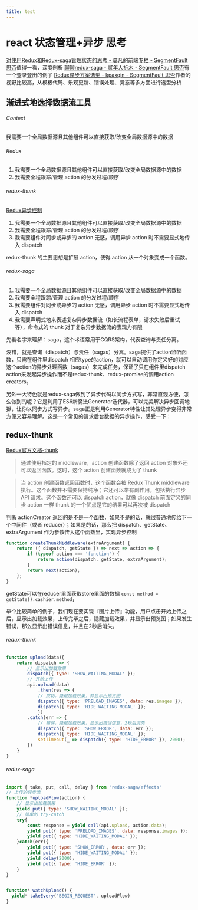 ```yaml
---
title: test
---
```


# react 状态管理+异步 思考


[对使用Redux和Redux-saga管理状态的思考 - 莫凡的前端专栏 - SegmentFault 思否](https://segmentfault.com/a/1190000011523186)值得一看，深度剖析
[聊聊redux-saga - 贰年人折木 - SegmentFault 思否](https://segmentfault.com/a/1190000011104199)有一个登录登出的例子
[Redux异步方案选型 - kpaxqin - SegmentFault 思否](https://segmentfault.com/a/1190000007248878)作者的视野比较高，从模板代码、乐观更新、错误处理、竞态等多方面进行选型分析


## 渐进式地选择数据流工具
###### Context
我需要一个全局数据源且其他组件可以直接获取/改变全局数据源中的数据

###### Redux
1. 我需要一个全局数据源且其他组件可以直接获取/改变全局数据源中的数据
2. 我需要全程跟踪/管理 action 的分发过程/顺序

###### redux-thunk
[Redux异步控制](bear://x-callback-url/open-note?id=19F38F31-215E-4803-8471-5AD3ABD7D0A2-321-0000635354743DFF)
1. 我需要一个全局数据源且其他组件可以直接获取/改变全局数据源中的数据
2. 我需要全程跟踪/管理 action 的分发过程/顺序
3. 我需要组件对同步或异步的 action 无感，调用异步 action 时不需要显式地传入 dispatch

redux-thunk 的主要思想是扩展 action，使得 action 从一个对象变成一个函数。

###### redux-saga
1. 我需要一个全局数据源且其他组件可以直接获取/改变全局数据源中的数据
2. 我需要全程跟踪/管理 action 的分发过程/顺序
3. 我需要组件对同步或异步的 action 无感，调用异步 action 时不需要显式地传入 dispatch
4. 我需要声明式地来表述复杂异步数据流（如长流程表单，请求失败后重试等），命令式的 thunk 对于复杂异步数据流的表现力有限


先看名字来理解：saga，这个术语常用于CQRS架构，代表查询与责任分离。

没错，就是查询（dispatch）与责任（sagas）分离。saga提供了action监听函数，只需在组件里dispatch 相应type的action，就可以自动调用你定义好的对应这个action的异步处理函数（sagas）来完成任务，保证了只在组件里dispatch action来发起异步操作而不是redux-thunk、redux-promise的调用action creators。

另外一大特色就是redux-saga做到了异步代码以同步方式写，非常直观方便，怎么做到的呢？它是利用了ES6新魔法Generator迭代器，可以完美解决异步回调地狱，让你以同步方式写异步。saga正是利用Generator特性让其处理异步变得非常方便又容易理解。这是一个常见的请求后台数据的异步操作，感受一下：


## redux-thunk
[Redux官方文档-thunk](http://cn.redux.js.org/docs/advanced/AsyncActions.html)

> 通过使用指定的 middleware，action 创建函数除了返回 action 对象外还可以返回函数。这时，这个 action 创建函数就成为了 thunk

> 当 action 创建函数返回函数时，这个函数会被 Redux Thunk middleware 执行。这个函数并不需要保持纯净；它还可以带有副作用，包括执行异步 API 请求。这个函数还可以 dispatch action，就像 dispatch 前面定义的同步 action 一样
> thunk 的一个优点是它的结果可以再次被 dispatch

判断 actionCreator 返回的是不是一个函数，如果不是的话，就很普通地传给下一个中间件（或者 reducer）；如果是的话，那么把 dispatch、getState、extraArgument 作为参数传入这个函数里，实现异步控制
```js
function createThunkMiddleware(extraArgument) {
    return ({ dispatch, getState }) => next => action => {
        if (typeof action === 'function') {
            return action(dispatch, getState, extraArgument);
        }
        return next(action);
    };
}
```

getState可以在reducer里面获取store里面的数据
`const method = getState().cashier.method;`



举个比较简单的例子，我们现在要实现『图片上传』功能，用户点击开始上传之后，显示出加载效果，上传完毕之后，隐藏加载效果，并显示出预览图；如果发生错误，那么显示出错误信息，并且在2秒后消失。
###### redux-thunk
```js
function upload(data){
    return dispatch => {
    	// 显示出加载效果
    	dispatch({ type: 'SHOW_WAITING_MODAL' });
    	// 开始上传
    	api.upload(data)
    	    .then(res => {
    		// 成功，隐藏加载效果，并显示出预览图
	    	dispatch({ type: 'PRELOAD_IMAGES', data: res.images });
	    	dispatch({ type: 'HIDE_WAITING_MODAL' });
	    	})
	    .catch(err => {
	    	// 错误，隐藏加载效果，显示出错误信息，2秒后消失
	    	dispatch({ type: 'SHOW_ERROR', data: err });
	    	dispatch({ type: 'HIDE_WAITING_MODAL' });
	    	setTimeout(_ => dispatch({ type: 'HIDE_ERROR' }), 2000);
	    })
    }
}
```
###### redux-saga
```js
import { take, put, call, delay } from 'redux-saga/effects'
// 上传的异步流
function *uploadFlow(action) {
	// 显示出加载效果
  	yield put({ type: 'SHOW_WAITING_MODAL' });
  	// 简单的 try-catch
  	try{
  	    const response = yield call(api.upload, action.data);
	    yield put({ type: 'PRELOAD_IMAGES', data: response.images });
	    yield put({ type: 'HIDE_WAITING_MODAL' });
  	}catch(err){
  	    yield put({ type: 'SHOW_ERROR', data: err });
	    yield put({ type: 'HIDE_WAITING_MODAL' });
	    yield delay(2000);
	  	yield put({ type: 'HIDE_ERROR' });
  	} 	
}


function* watchUpload() {
  yield* takeEvery('BEGIN_REQUEST', uploadFlow)
}
```